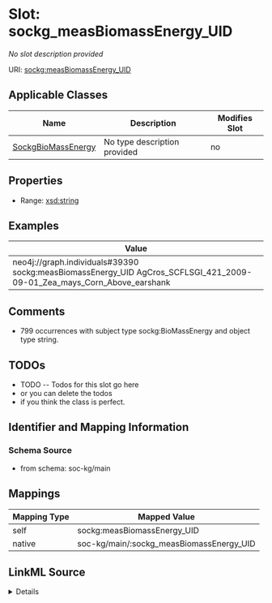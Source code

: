 

# Slot: sockg_measBiomassEnergy_UID


_No slot description provided_





URI: [sockg:measBiomassEnergy_UID](http://www.semanticweb.org/sockg/ontologies/2024/0/soil-carbon-ontology/measBiomassEnergy_UID)



<!-- no inheritance hierarchy -->





## Applicable Classes

| Name | Description | Modifies Slot |
| --- | --- | --- |
| [SockgBioMassEnergy](../classes/SockgBioMassEnergy.md) | No type description provided |  no  |







## Properties

* Range: [xsd:string](http://www.w3.org/2001/XMLSchema#string)






## Examples

| Value |
| --- |
| neo4j://graph.individuals#39390 sockg:measBiomassEnergy_UID AgCros_SCFLSGI_421_2009-09-01_Zea_mays_Corn_Above_earshank |

## Comments

* 799 occurrences with subject type sockg:BioMassEnergy and object type string.

## TODOs

* TODO -- Todos for this slot go here
* or you can delete the todos
* if you think the class is perfect.

## Identifier and Mapping Information







### Schema Source


* from schema: soc-kg/main




## Mappings

| Mapping Type | Mapped Value |
| ---  | ---  |
| self | sockg:measBiomassEnergy_UID |
| native | soc-kg/main/:sockg_measBiomassEnergy_UID |




## LinkML Source

<details>
```yaml
name: sockg_measBiomassEnergy_UID
description: No slot description provided
todos:
- TODO -- Todos for this slot go here
- or you can delete the todos
- if you think the class is perfect.
comments:
- 799 occurrences with subject type sockg:BioMassEnergy and object type string.
examples:
- value: neo4j://graph.individuals#39390 sockg:measBiomassEnergy_UID AgCros_SCFLSGI_421_2009-09-01_Zea_mays_Corn_Above_earshank
from_schema: soc-kg/main
rank: 1000
slot_uri: sockg:measBiomassEnergy_UID
alias: sockg_measBiomassEnergy_UID
domain_of:
- sockg_BioMassEnergy
range: string

```
</details>
